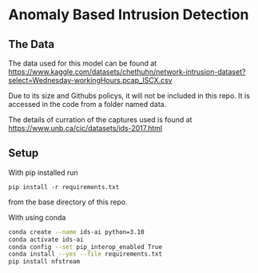 # Anomaly Based Intrusion Detection

## The Data

The data used for this model can be found at <https://www.kaggle.com/datasets/chethuhn/network-intrusion-dataset?select=Wednesday-workingHours.pcap_ISCX.csv>

Due to its size and Githubs policys, it will not be included in this repo. It is accessed in the code from a folder named data.

The details of curration of the captures used is found at <https://www.unb.ca/cic/datasets/ids-2017.html>

## Setup

With pip installed run

`pip install -r requirements.txt`

from the base directory of this repo.

With using conda

```sh
conda create --name ids-ai python=3.10
conda activate ids-ai
conda config --set pip_interop_enabled True
conda install --yes --file requirements.txt
pip install nfstream
```
